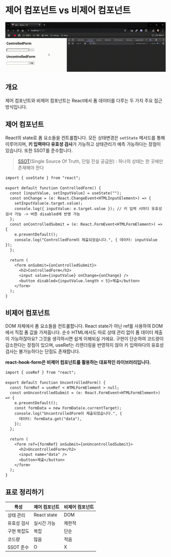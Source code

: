 # 제어 컴포넌트 vs 비제어 컴포넌트

![Vite + React + TS - Chrome 2024-12-20 12-45-43.gif](./Vite__React__TS_-_Chrome_2024-12-20_12-45-43.gif)

## 개요

제어 컴포넌트와 비제어 컴포넌트는 React에서 폼 데이터를 다루는 두 가지 주요 접근 방식입니다.

## 제어 컴포넌트

React의 state로 폼 요소들을 컨트롤합니다. 모든 상태변경은 `setState` 메서드를 통해 이루어지며, **키 입력마다 유효성 검사**가 가능하고 상태관리가 예측
가능하다는 장점이 있습니다. 또한 SSOT를 준수합니다.

> [SSOT](https://chancethecoder.tistory.com/45)(Single Source Of Truth, 단일 진실 공급원) : 하나의 상태는 한 곳에만 존재해야 한다

```tsx
import { useState } from "react";

export default function ControlledForm() {
  const [inputValue, setInputValue] = useState("");
  const onChange = (e: React.ChangeEvent<HTMLInputElement>) => {
    setInputValue(e.target.value);
    console.log({ inputValue: e.target.value }); // 키 입력 시마다 유효성 검사 가능 -> 버튼 disabled에 반영 가능
  };
  const onControlledSubmit = (e: React.FormEvent<HTMLFormElement>) => {
    e.preventDefault();
    console.log("ControlledForm이 제출되었습니다.", { 데이터: inputValue });
  };

  return (
    <form onSubmit={onControlledSubmit}>
      <h2>ControlledForm</h2>
      <input value={inputValue} onChange={onChange} />
      <button disabled={inputValue.length < 5}>제출</button>
    </form>
  );
}
```

## 비제어 컴포넌트

DOM 자체에서 폼 요소들을 컨트롤합니다. React state가 아닌 ref를 사용하여 DOM에서 직접 폼 값을 가져옵니다. 순수 HTML에서도 따로 상태 관리 없이 폼 데이터 제출이 가능하잖아요? 그것을 생각하시면 쉽게 이해되실 거에요. 구현이 단순하여 코드량이 감소한다는 장점이 있으며, useRef는 리렌더링을 반영하지 않아 키 입력마다의 유효성 검사는 불가능하다는 단점도 존재합니다.

**react-hook-form은 비제어 컴포넌트를 활용하는 대표적인 라이브러리입니다.**

```tsx
import { useRef } from "react";

export default function UncontrolledForm() {
  const formRef = useRef < HTMLFormElement > null;
  const onUncontrolledSubmit = (e: React.FormEvent<HTMLFormElement>) => {
    e.preventDefault();
    const formData = new FormData(e.currentTarget);
    console.log("UncontrolledForm이 제출되었습니다.", {
      데이터: formData.get("data"),
    });
  };

  return (
    <form ref={formRef} onSubmit={onUncontrolledSubmit}>
      <h2>UncontrolledForm</h2>
      <input name="data" />
      <button>제출</button>
    </form>
  );
}
```

## 표로 정리하기

| **특성**    | **제어 컴포넌트** | **비제어 컴포넌트** |
| ----------- | ----------------- | ------------------- |
| 상태 관리   | React state       | DOM                 |
| 유효성 검사 | 실시간 가능       | 제한적              |
| 구현 복잡도 | 복잡              | 단순                |
| 코드량      | 많음              | 적음                |
| SSOT 준수   | O                 | X                   |
